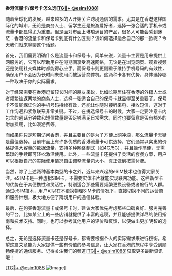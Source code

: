 **香港流量卡/保号卡怎么选[[TG💪+ @esim1088](https://t.me/s/esim1088)]**

随着全球化的发展，越来越多的人开始关注跨境通信的需求。尤其是在香港这样国际化的城市，无论是商务人士、留学生还是旅游爱好者，选择一张合适的手机卡或流量卡都显得尤为重要。但是面对市面上琳琅满目的产品，很多人可能会感到迷茫：香港的流量卡和保号卡到底有什么区别？该如何选择适合自己的那一款呢？今天我们就来聊聊这个话题。

首先，我们需要明确什么是流量卡和保号卡。简单来说，流量卡主要是用来提供上网服务的，它可以帮助用户在港期间享受高速网络，无论是在浏览网页、观看视频还是使用社交媒体时都能得心应手。而保号卡则更侧重于维持手机号码的有效性，确保用户不会因为长时间未使用而被运营商停机。这两种卡各有优势，具体选择哪一种取决于你的实际需求。

对于经常需要在香港逗留较长时间的朋友来说，比如长期居住在香港的外籍人士或者频繁往返两地的商务人士，选择一张适合自己的保号卡就显得至关重要了。保号卡不仅能保证你的手机号码持续有效，还能让你随时接听来电、接收短信，这对于工作沟通和紧急联系非常关键。不过，在挑选保号卡的时候，大家一定要注意卡内包含的通话分钟数和短信数量是否足够满足日常需求，同时也要留意是否有额外的附加费用，比如漫游费等。

而如果你只是短期访问香港，并且主要目的是为了方便上网冲浪，那么流量卡无疑是最佳选择。目前市面上有许多优质的香港流量卡可供选择，它们通常以实惠的价格提供大容量的数据流量，支持多种网络制式（如4G/5G），并且操作简便，无需繁琐的手续即可轻松激活使用。此外，一些流量卡还提供了灵活的套餐方案，用户可以根据自己的实际使用情况自由调整流量包大小，真正做到按需付费。

当然，除了上述两种基本类型的卡之外，近年来兴起的eSIM技术也值得大家关注。eSIM卡是一种虚拟SIM卡，不需要实体卡片就能实现联网功能。这种新型卡的优势在于其便携性和灵活性，特别适合那些需要频繁更换设备或者旅行的人群。通过eSIM技术，用户可以在不更换物理SIM卡的情况下，直接切换不同的运营商和服务计划，极大地方便了跨境用户的通信体验。

最后，在购买香港流量卡或保号卡时，建议大家优先考虑那些口碑良好、服务完善的平台。比如某宝上的一些店铺就提供了丰富的选项，并且能够提供详尽的使用指南和技术支持。同时，也可以参考其他用户的评价和反馈，以便做出更加明智的选择。

总之，无论是选择流量卡还是保号卡，都需要根据个人的实际需求来进行权衡。希望这篇文章能为大家提供一些有价值的参考信息，让大家在香港的旅程中享受到顺畅便捷的通信服务。记得关注我们的频道[[TG💪+ @esim1088](https://t.me/s/esim1088)]获取更多最新资讯哦！

[[TG💪+ @esim1088](https://t.me/s/esim1088) ![Image](https://i.postimg.cc/4NQfJmqS/Snipaste-2025-05-13-00-14-12.png)]